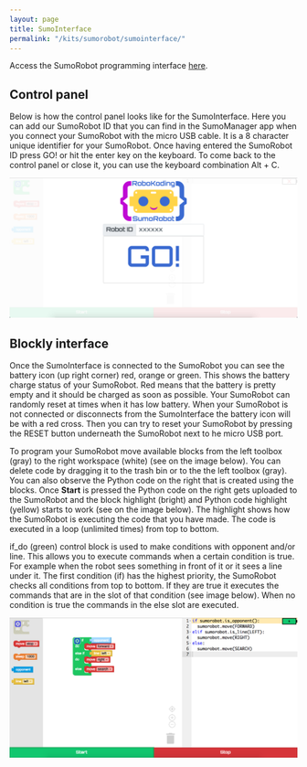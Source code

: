 ```yaml
---
layout: page
title: SumoInterface
permalink: "/kits/sumorobot/sumointerface/"
---
```


Access the SumoRobot programming interface [here](http://sumo.robokoding.com).

## Control panel

Below is how the control panel looks like for the SumoInterface. Here you can add our SumoRobot ID that you can find in the SumoManager app when you connect your SumoRobot with the micro USB cable. It is a 8 character unique identifier for your SumoRobot. Once having entered the SumoRobot ID press GO! or hit the enter key on the keyboard. To come back to the control panel or close it, you can use the keyboard combination Alt + C.

![control_panel](/assets/img/sumorobot_interface_control_panel.png)

## Blockly interface

Once the SumoInterface is connected to the SumoRobot you can see the battery icon (up right corner) red, orange or green. This shows the battery charge status of your SumoRobot. Red means that the battery is pretty empty and it should be charged as soon as possible. Your SumoRobot can randomly reset at times when it has low battery. When your SumoRobot is not connected or disconnects from the SumoInterface the battery icon will be with a red cross. Then you can try to reset your SumoRobot by pressing the RESET button underneath the SumoRobot next to he micro USB port.

To program your SumoRobot move available blocks from the left toolbox (gray) to the right workspace (white) (see on the image below). You can delete code by dragging it to the trash bin or to the the left toolbox (gray). You can also observe the Python code on the right that is created using the blocks. Once **Start** is pressed the Python code on the right gets uploaded to the SumoRobot and the block highlight (bright) and Python code highlight (yellow) starts to work (see on the image below). The highlight shows how the SumoRobot is executing the code that you have made. The code is executed in a loop (unlimited times) from top to bottom.

if_do (green) control block is used to make conditions with opponent and/or line. This allows you to execute commands when a certain condition is true. For example when the robot sees something in front of it or it sees a line under it.
The first condition (if) has the highest priority, the SumoRobot checks all conditions from top to bottom. If they are true it executes the commands that are in the slot of that condition (see image below). When no condition is true the commands in the else slot are executed.

![control_panel](/assets/img/sumorobot_interface_blockly.png)
